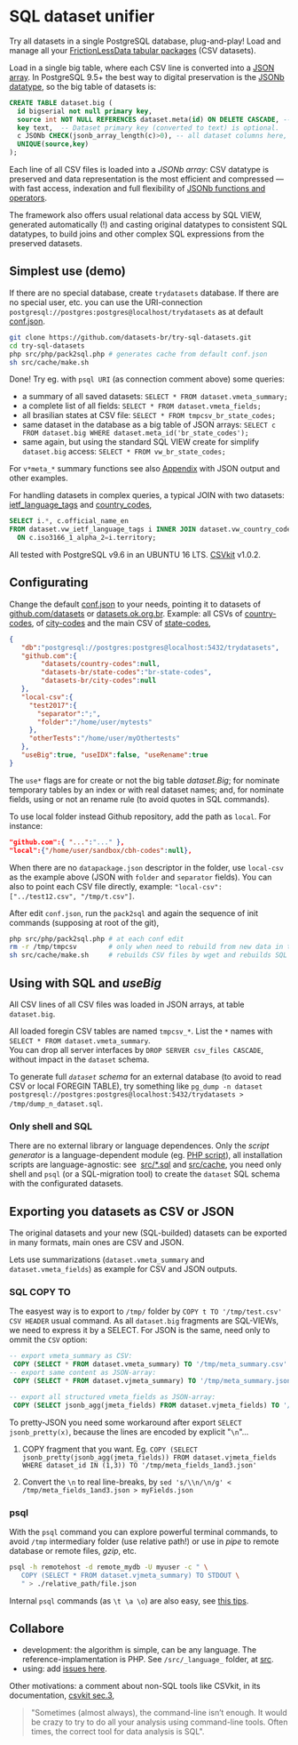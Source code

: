 # SQL dataset unifier

Try all datasets in a single PostgreSQL database, plug-and-play! Load and manage all your [FrictionLessData tabular packages](http://specs.frictionlessdata.io/tabular-data-package/) (CSV datasets).

Load in a single big table, where each CSV line is converted into a [JSON array](https://specs.frictionlessdata.io/tabular-data-resource/#json-tabular-data).
In PostgreSQL 9.5+ the best way to digital preservation is the [JSONb datatype](https://www.postgresql.org/docs/current/static/datatype-json.html), so the big table of datasets is:

```sql
CREATE TABLE dataset.big (
  id bigserial not null primary key,
  source int NOT NULL REFERENCES dataset.meta(id) ON DELETE CASCADE, -- Dataset ID and metadata.
  key text,  -- Dataset primary key (converted to text) is optional.
  c JSONb CHECK(jsonb_array_length(c)>0), -- all dataset columns here, as exact copy of CSV line!
  UNIQUE(source,key)
);
```

Each line of all CSV files is loaded into a *JSONb array*:  CSV datatype is preserved and data representation is the most efficient and compressed &mdash; with fast access, indexation and full flexibility of [JSONb functions and operators](https://www.postgresql.org/docs/current/static/functions-json.html).

The framework also offers usual relational data access by SQL VIEW, generated automatically (!) and casting original datatypes to consistent SQL datatypes, to build joins and other complex SQL expressions from the preserved datasets.

## Simplest use (demo)

If there are no special database, create `trydatasets` database. If there are no special user, etc. you can use the URI-connection `postgresql://postgres:postgres@localhost/trydatasets` as at default [conf.json](conf.json).

```sh
git clone https://github.com/datasets-br/try-sql-datasets.git
cd try-sql-datasets
php src/php/pack2sql.php # generates cache from default conf.json
sh src/cache/make.sh
```

Done!  Try eg. with `psql URI` (as connection comment above) some queries:
* a summary of all saved datasets: `SELECT * FROM dataset.vmeta_summary;`
* a complete list of all fields:  `SELECT * FROM dataset.vmeta_fields;`
* all brasilian states at CSV file: `SELECT * FROM tmpcsv_br_state_codes;`
* same dataset in the database as a big table of JSON arrays: `SELECT c FROM dataset.big WHERE dataset.meta_id('br_state_codes');`
* same again, but using the standard SQL VIEW create for simplify `dataset.big` access: `SELECT * FROM vw_br_state_codes;`

For `v*meta_*` summary functions see also [Appendix](src/README.md#appendix) with JSON output and other examples.

For handling datasets in complex queries, a typical JOIN with two datasets:  [ietf_language_tags](https://github.com/datasets/language-codes/blob/master/data/ietf-language-tags.csv) and [country_codes](https://github.com/datasets/country-codes/blob/master/data/country-codes.csv),

```sql
SELECT i.*, c.official_name_en
FROM dataset.vw_ietf_language_tags i INNER JOIN dataset.vw_country_codes c
  ON c.iso3166_1_alpha_2=i.territory;
```

All tested with PostgreSQL v9.6 in an UBUNTU 16 LTS. [CSVkit](http://csvkit.readthedocs.io) v1.0.2.

## Configurating

Change the default [conf.json](conf.json) to your needs,
pointing it to datasets of [github.com/datasets](https://github.com/datasets) or [datasets.ok.org.br](http://datasets.ok.org.br). Example: all CSVs of [country-codes](https://github.com/datasets/country-codes), of [city-codes](https://github.com/datasets-br/city-codes) and the main CSV of [state-codes](https://github.com/datasets-br/state-codes),
```json
{
   "db":"postgresql://postgres:postgres@localhost:5432/trydatasets",
   "github.com":{
        "datasets/country-codes":null,
        "datasets-br/state-codes":"br-state-codes",
        "datasets-br/city-codes":null
   },
   "local-csv":{
     "test2017":{
       "separator":";",
       "folder":"/home/user/mytests"
     },
     "otherTests":"/home/user/myOthertests"
   },
   "useBig":true, "useIDX":false, "useRename":true
}
```

The `use*` flags are for create or not the big table *dataset.Big*; for nominate temporary tables by an index or with real dataset names; and, for nominate fields, using or not an rename rule (to avoid quotes in SQL commands).

To use local folder instead Github repository, add the path as `local`. For instance:

```json
"github.com":{ "...":"..." },
"local":{"/home/user/sandbox/cbh-codes":null},
```
When there are no `datapackage.json` descriptor in the folder, use `local-csv` as the example above (JSON with `folder` and `separator` fields). You can also to point each CSV file directly, example: `"local-csv":["../test12.csv", "/tmp/t.csv"]`.

After edit `conf.json`, run the `pack2sql` and again the sequence of init commands (supposing at root of the git),

```sh
php src/php/pack2sql.php # at each conf edit
rm -r /tmp/tmpcsv        # only when need to rebuild from new data in the Web
sh src/cache/make.sh     # rebuilds CSV files by wget and rebuilds SQL
```

## Using with SQL and _useBig_

All CSV lines of all CSV files was loaded in JSON arrays, at table `dataset.big`.

All loaded foregin CSV tables are named `tmpcsv_*`. List the `*` names  with `SELECT * FROM dataset.vmeta_summary`.<br>You can drop all server interfaces by `DROP SERVER csv_files CASCADE`, without impact in the `dataset` schema.

To generate full *`dataset` schema* for an external database (to avoid to read CSV or local FOREGIN TABLE), try something like `pg_dump -n dataset postgresql://postgres:postgres@localhost:5432/trydatasets > /tmp/dump_n_dataset.sql`.

### Only shell and SQL
There are no external library or language dependences. Only the *script generator* is a language-dependent module (eg. [PHP script](src/php)), all installation scripts are language-agnostic: see  [src/*.sql](src) and [src/cache](src/cache), you need only shell and `psql` (or a SQL-migration tool) to create the `dataset` SQL schema with the configurated datasets.

## Exporting you datasets as CSV or JSON
The original datasets and your new (SQL-builded) datasets can be exported in many formats, main ones are CSV and JSON.

Lets use summarizations (`dataset.vmeta_summary` and `dataset.vmeta_fields`) as example for CSV and JSON outputs.

### SQL COPY TO

The easyest way is to export to `/tmp/` folder by `COPY t TO '/tmp/test.csv' CSV HEADER` usual command. As all `dataset.big` fragments are SQL-VIEWs, we need to express it by a SELECT. For JSON is the same, need only to ommit the `CSV` option:

```sql
-- export vmeta_summary as CSV:
 COPY (SELECT * FROM dataset.vmeta_summary) TO '/tmp/meta_summary.csv' CSV HEADER;
-- export same content as JSON-array:
 COPY (SELECT * FROM dataset.vjmeta_summary) TO '/tmp/meta_summary.json';

-- export all structured vmeta_fields as JSON-array:
 COPY (SELECT jsonb_agg(jmeta_fields) FROM dataset.vjmeta_fields) TO '/tmp/meta_fields.json';
```

To pretty-JSON you need some workaround after export `SELECT jsonb_pretty(x)`, because the lines are encoded by explicit "`\n`"...

1.   COPY fragment that you want. Eg. `COPY (SELECT jsonb_pretty(jsonb_agg(jmeta_fields)) FROM dataset.vjmeta_fields WHERE dataset_id IN (1,3)) TO '/tmp/meta_fields_1and3.json'`

2.  Convert the `\n` to real line-breaks, by `sed 's/\\n/\n/g' < /tmp/meta_fields_1and3.json > myFields.json`

### psql

With the `psql` command you can explore powerful terminal commands, to avoid `/tmp` intermediary folder (use relative path!) or use in *pipe* to remote database or remote files, *gzip*, etc.

```sh
psql -h remotehost -d remote_mydb -U myuser -c " \
   COPY (SELECT * FROM dataset.vjmeta_summary) TO STDOUT \
   " > ./relative_path/file.json
```

Internal `psql`  commands (as `\t \a \o`) are also easy, see [this tips](https://dba.stackexchange.com/a/160311/90651).


##  Collabore

* development: the algorithm is simple, can be any language. The reference-implamentation is PHP. See `/src/_language_` folder, at [src](src).
* using: add [issues here](https://github.com/datasets-br/try-sql-datasets/issues).

Other motivations: a comment about non-SQL tools like CSVkit, in its documentation, [csvkit sec.3](http://csvkit.readthedocs.io/en/1.0.2/tutorial/3_power_tools.html#csvsql-and-sql2csv-ultimate-power),

> "Sometimes (almost always), the command-line isn’t enough. It would be crazy to try to do all your analysis using command-line tools. Often times, the correct tool for data analysis is SQL".
